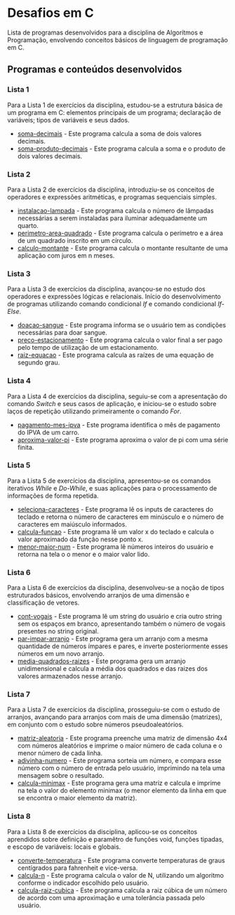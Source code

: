 # Desafios em C
Lista de programas desenvolvidos para a disciplina de Algorítmos e Programação, envolvendo conceitos básicos de linguagem de programação em C.


## Programas e conteúdos desenvolvidos

### Lista 1
Para a Lista 1 de exercícios da disciplina, estudou-se a estrutura básica de um programa em C: elementos principais de um programa; declaração de variáveis; tipos de variáveis e seus dados.
* [soma-decimais](#soma-decimais.c) - Este programa calcula a soma de dois valores decimais.
* [soma-produto-decimais](#soma-produto-decimais.c) - Este programa calcula a soma e o produto de dois valores decimais.

### Lista 2
Para a Lista 2 de exercícios da disciplina, introduziu-se os conceitos de operadores e expressões aritméticas, e programas sequenciais simples.
* [instalacao-lampada](#instalacao-lampadas.c) - Este programa calcula o número de lâmpadas necessárias a serem instaladas para iluminar adequadamente um quarto.
* [perimetro-area-quadrado](#perimetro-area-quadrado.c) - Este programa calcula o perímetro e a área de um quadrado inscrito em um círculo.
* [calculo-montante](#calculo-montante.c) - Este programa calcula o montante resultante de uma aplicação com juros em n meses.

### Lista 3
Para a Lista 3 de exercícios da disciplina, avançou-se no estudo dos operadores e expressões lógicas e relacionais. Início do desenvolvimento de programas utilizando comando condicional *If* e comando condicional *If-Else*.
* [doacao-sangue](#doacao-sangue.c) - Este programa informa se o usuário tem as condições necessárias para doar sangue.
* [preco-estacionamento](#preco-estacionamento.c) - Este programa calcula o valor final a ser pago pelo tempo de utilização de um estacionamento.
* [raiz-equacao](#raiz-equacao.c) - Este programa calcula as raízes de uma equação de segundo grau.

### Lista 4
Para a Lista 4 de exercícios da disciplina, seguiu-se com a apresentação do comando *Switch* e seus casos de aplicação, e iniciou-se o estudo sobre laços de repetição utilizando primeiramente o comando *For*.
* [pagamento-mes-ipva](#pagamento-mes-ipva.c) - Este programa identifica o mês de pagamento do IPVA de um carro.
* [aproxima-valor-pi](#aproxima-valor-pi.c) - Este programa aproxima o valor de pi com uma série finita.

### Lista 5
Para a Lista 5 de exercícios da disciplina, apresentou-se os comandos iterativos *While* e *Do-While*, e suas aplicações para o processamento de informações de forma repetida.
* [seleciona-caracteres](#seleciona-caracteres.c) - Este programa lê os inputs de caracteres do teclado e retorna o número de caracteres em minúsculo e o número de caracteres em maiúsculo informados.
* [calcula-funcao](#calcula-funcao.c) - Este programa lê um valor x do teclado e calcula o valor aproximado da função nesse ponto x.
* [menor-maior-num](#menor-maior-num.c) - Este programa lê números inteiros do usuário e retorna na tela o o menor e o maior valor lido. 

### Lista 6
Para a Lista 6 de exercícios da disciplina, desenvolveu-se a noção de tipos estruturados básicos, envolvendo arranjos de uma dimensão e classificação de vetores.
* [cont-vogais](#cont-vogais.c) - Este programa lê um string do usuário e cria outro string sem os espaços em branco, apresentando também o número de vogais presentes no string original.
* [par-impar-arranjo](#par-impar-arranjo.c) - Este programa gera um arranjo com a mesma quantidade de números ímpares e pares, e inverte posteriormente esses números em um novo arranjo.
* [media-quadrados-raizes](#media-quadrados-raizes.c) - Este programa gera um arranjo unidimensional e calcula a média dos quadrados e das raizes dos valores armazenados nesse arranjo.

### Lista 7
Para a Lista 7 de exercícios da disciplina, prosseguiu-se com o estudo de arranjos, avançando para arranjos com mais de uma dimensão (matrizes), em conjunto com o estudo sobre números pseudoaleatórios.
* [matriz-aleatoria](#matriz-aleatoria.c) - Este programa preenche uma matriz de dimensão 4x4 com números aleatórios e imprime o maior número de cada coluna e o menor número de cada linha.
* [adivinha-numero](#adivinha-numero.c) - Este programa sorteia um número, e compara esse número com o número de entrada pelo usuário, imprimindo na tela uma mensagem sobre o resultado.
* [calcula-minimax](#calcula-minimax.c) - Este programa gera uma matriz e calcula e imprime na tela o valor do elemento minimax (o menor elemento da linha em que se encontra o maior elemento da matriz).

### Lista 8
Para a Lista 8 de exercícios da disciplina, aplicou-se os conceitos aprendidos sobre definição e paramêtro de funções void, funções tipadas, e escopo de variáveis: locais e globais.
* [converte-temperatura](#converte-temperatura.c) - Este programa converte temperaturas de graus centígrados para fahrenheit e vice-versa.
* [calcula-n](#calcula-n.c) - Este programa calcula o valor de N, utilizando um algoritmo conforme o indicador escolhido pelo usuário.
* [calcula-raiz-cubica](#calcula-raiz-cubica.c) - Este programa calcula a raiz cúbica de um número de acordo com uma aproximação e uma tolerância passada pelo usuário.
